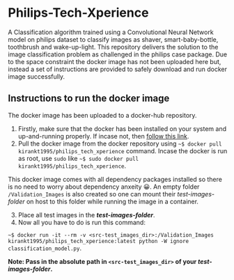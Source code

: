 # Philips-Tech-Xperience
A Classification algorithm trained using a Convolutional Neural Network model on philips dataset to classify images as shaver, smart-baby-bottle, toothbrush and wake-up-light.
This repository delivers the solution to the image classification problem as challenged in the philips case package. Due to the space constraint the docker image has not been uploaded here but, instead a set of instructions are provided to safely download and run docker image successfully.

## Instructions to run the docker image
The docker image has been uploaded to a docker-hub repository.

1. Firstly, make sure that the docker has been installed on your system and up-and-running properly. If incase not, then [follow this link](https://docs.docker.com/install/linux/docker-ce/ubuntu/).
2. Pull the docker image from the docker repository using `~$ docker pull kirankt1995/philips_tech_xperience` command. Incase the docker is run as root, use `sudo` like `~$ sudo docker pull kirankt1995/philips_tech_xperience`.

This docker image comes with all dependency packages installed so there is no need to worry about dependency anxeity :grinning:. An empty folder `/Validation_Images` is also created so one can mount their _test-images-folder_ on host to this folder while running the image in a container.

3. Place all test images in the **_test-images-folder_**. 
4. Now all you have to do is run this command:

`~$ docker run -it --rm -v <src-test_images_dir>:/Validation_Images kirankt1995/philips_tech_xperience:latest python -W ignore classification_model.py`.
 
**Note: Pass in the absolute path in `<src-test_images_dir>` of your _test-images-folder_.**
